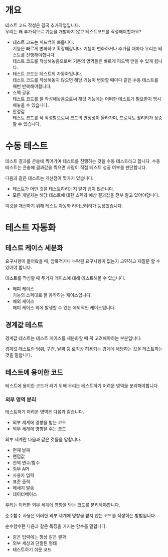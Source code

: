 # 개요
테스트 코드 작성은 결국 추가작업입니다.  
우리는 왜 추가적으로 기능을 개발하지 않고 테스트코드를 작성해야할까요?

- 테스트 코드는 피드백이 빠릅니다.  
기능은 빠르게 변화하고 확장해갑니다. 
기능이 변화하거나 추가될 때마다 우리는 테스트를 진행해야합니다.  
테스트 코드를 작성해놓음으로써 기존의 영역들은 빠르게 피드백 받을 수 있게 됩니다.
- 테스트 코드는 테스트의 자동화입니다.  
테스트 코드를 작성해놓지 않으면 해당 기능이 변화할 때마다 같은 수동 테스트를 매번 반복해야합니다.
- 스펙 공유  
테스트 코드를 잘 작성해놓음으로써 해당 기능에는 어떠한 테스트가 필요한지 명시해놓을 수 있습니다.
- 안정감  
테스트 코드를 작 작성함으로써 코드의 안정성이 올라가며, 프로덕트 퀄리티가 상승할 수 있습니다.

# 수동 테스트

테스트 결과를 콘솔에 찍어가며 테스트를 진행하는 것을 수동 테스트라고 합니다.
수동 테스트는 콘솔에 결과값을 찍으면 사람이 직접 테스트 성공 여부를 판단합니다.

다음과 같은 테스트는 개선점이 몇가지 있습니다.

- 테스트가 어떤 것을 테스트하려는지 알기 쉽지 않습니다.
- 모든 개발자는 해당 테스트에 대한 스펙과 예상 결과값을 전부 알고 있어야합니다.

이것을 개선하기 위해 테스트 자동화 라이브러리가 등장했습니다.

# 테스트 자동화

## 테스트 케이스 세분화
요구사항이 들어왔을 때, 암묵적거나 누락된 요구사항이 없는지 고민하고 재질문 할 수 있어야 합니다.

테스트를 작성할 때 두가지 케이스에 대해 테스트해볼 수 있습니다.

- 해피 케이스  
기능의 스펙대로 잘 동작하는 케이스입니다.
- 예외 케이스  
해피 케이스 외에 발생할 수 있는 예외적인 케이스입니다.

## 경계값 테스트
경계값 테스트는 테스트 케이스를 세분화할 때 꼭 고려해야하는 부분입니다.

경계값 테스트란 범위, 구간, 날짜 등 로직상 허용되는 경계에 해당하는 값을 테스트하는 것을 말합니다.

## 테스트에 용이한 코드

테스트에 용이한 코드가 되기 위해 우리는 테스트하기 어려운 영역을 분리해야합니다.

### 외부 영역 분리
테스트하기 어려운 영역은 다음과 같습니다.
- 외부 세계에 영향을 받는 코드
- 외부 세계에 영향을 주는 코드

외부 세계란 다음과 같은 것들을 말합니다.
- 현재 날짜
- 랜덤값
- 전역 변수/함수
- 외부 API
- 사용자 입력
- 표준 출력
- 메세지 발송
- 데이터베이스

우리는 이러한 외부 세계에 영향을 받는 코드를 분리해야합니다.

순수함수 사용은 이러한 외부 세계에 영향을 받지 않는 코드를 작성하는 방법입니다.

순수함수란 다음과 같은 특징을 가지는 함수를 말합니다.
- 같은 입력에는 항상 같은 결과
- 외부 세상과 단절된 형태
- 테스트하기 쉬운 코드

